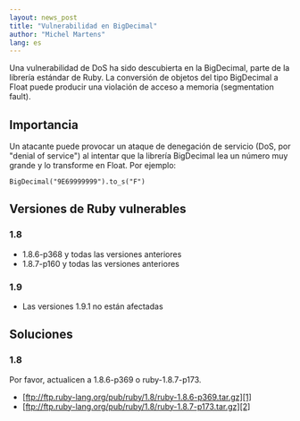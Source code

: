```yaml
---
layout: news_post
title: "Vulnerabilidad en BigDecimal"
author: "Michel Martens"
lang: es
---
```


Una vulnerabilidad de DoS ha sido descubierta en la BigDecimal, parte de
la librería estándar de Ruby. La conversión de objetos del tipo
BigDecimal a Float puede producir una violación de acceso a memoria
(segmentation fault).

## Importancia

Un atacante puede provocar un ataque de denegación de servicio (DoS, por
\"denial of service\") al intentar que la librería BigDecimal lea un
número muy grande y lo transforme en Float. Por ejemplo:


    BigDecimal("9E69999999").to_s("F")

## Versiones de Ruby vulnerables

### 1.8

* 1\.8.6-p368 y todas las versiones anteriores
* 1\.8.7-p160 y todas las versiones anteriores

### 1.9

* Las versiones 1.9.1 no están afectadas

## Soluciones

### 1.8

Por favor, actualicen a 1.8.6-p369 o ruby-1.8.7-p173.

* [ftp://ftp.ruby-lang.org/pub/ruby/1.8/ruby-1.8.6-p369.tar.gz][1]
* [ftp://ftp.ruby-lang.org/pub/ruby/1.8/ruby-1.8.7-p173.tar.gz][2]



[1]: ftp://ftp.ruby-lang.org/pub/ruby/1.8/ruby-1.8.6-p369.tar.gz
[2]: ftp://ftp.ruby-lang.org/pub/ruby/1.8/ruby-1.8.7-p173.tar.gz
